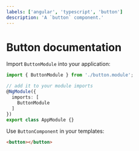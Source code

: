 ```yaml
---
labels: ['angular', 'typescript', 'button']
description: 'A `button` component.'
---
```


# Button documentation

Import `ButtonModule` into your application:

```ts
import { ButtonModule } from './button.module';

// add it to your module imports
@NgModule({
  imports: [
    ButtonModule
  ]
})
export class AppModule {}
```

Use `ButtonComponent` in your templates:

```html
<button></button>
```
